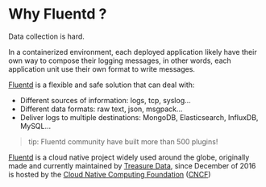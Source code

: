 # Why Fluentd ?

Data collection is hard.

In a containerized environment, each deployed application likely have their own way to compose their logging messages, in other words, each application unit use their own format to write messages.

[Fluentd](http://www.fluentd.org) is a flexible and safe solution that can deal with:

- Different sources of information: logs, tcp, syslog...
- Different data formats: raw text, json, msgpack...
- Deliver logs to multiple destinations: MongoDB, Elasticsearch, InfluxDB, MySQL...

> tip: Fluentd community have built more than 500 plugins!

[Fluentd](http://www.fluentd.org) is a cloud native project widely used around the globe, originally made and currently maintained by [Treasure Data](http://www.treasuredata.com), since December of 2016 is hosted by the [Cloud Native Computing Foundation](http://cncf.io) ([CNCF](http://cncf.io))
